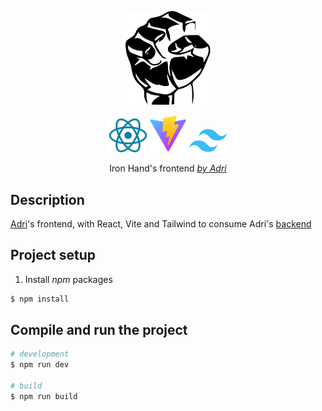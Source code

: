 <p align="center">
<a href="http://nestjs.com/" target="blank"><img src="./ironhand.svg" width="150" alt="Iron Hand Logo" /></a>
</p>
<p align="center">
  <a href="https://react.dev/" target="blank"><img src="./react.svg" width="60" alt="React Logo" /></a>
  <a href="https://vite.dev/" target="blank"><img src="./vite.svg" width="60" alt="Vite" /></a>
  <a href="https://tailwindcss.com/" target="blank"><img src="./tailwindcss.svg" width="60" alt="Tailwind Logo" /></a>
</p>
  <p align="center">Iron Hand's frontend <a href="https://adri.info" target="_blank"><i>by Adri</i></a></p>
    <p align="center">
</p>

## Description

[Adri]("https://adri.info")'s frontend, with React, Vite and Tailwind to consume Adri's [backend]("https://github.com/AdrianoLG/ironhand3-server")

## Project setup

1. Install <i>npm</i> packages

```bash
$ npm install
```

## Compile and run the project

```bash
# development
$ npm run dev

# build
$ npm run build
```
